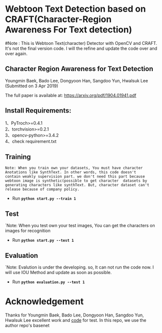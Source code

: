 # Webtoon Text Detection based on CRAFT(Character-Region Awareness For Text detection)

#Note : This is Webtoon Text(character) Detector with OpenCV and CRAFT. It's not the final version code. I will the refine and update the code over and over again.

## Character Region Awareness for Text Detection
Youngmin Baek, Bado Lee, Dongyoon Han, Sangdoo Yun, Hwalsuk Lee
(Submitted on 3 Apr 2019)

The full paper is available at: https://arxiv.org/pdf/1904.01941.pdf                                                         

## Install Requirements:                                                                                                        
1、PyTroch>=0.4.1                                                                                                                             
2、torchvision>=0.2.1 			                                                    																			                             
3、opencv-python>=3.4.2                                                                                                       
4、check requirement.txt                                                                                                                                                                                 
## Training 
`Note: When you train own your datasets, You must have character Anotations like SynthText. In other words, this code doesn't          contain weakly supervision part. we don't need this part because webtoon image is synthetic(possible to get character 
       datasets by generating characters like synthText. But, character dataset can't release because of company policy.`
                                                                
- Run **`python start.py --train 1`**

## Test
`Note: When you test own your test images, You can get the characters on images for recognition

- Run **`python start.py --test 1`**

## Evaluation
`Note: Evalution is under the developing. so, It can not run the code now. I will use IOU Method and update as soon as possible.

- Run **`python evaluation.py --test 1`**
                                                    

# Acknowledgement
Thanks for Youngmin Baek, Bado Lee, Dongyoon Han, Sangdoo Yun, Hwalsuk Lee excellent work and [code](https://github.com/clovaai/CRAFT-pytorch) for test. In this repo, we use the author repo's basenet
